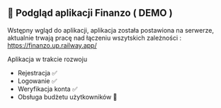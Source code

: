 ## 📸 Podgląd aplikacji Finanzo ( DEMO ) 

Wstępny wgląd do aplikacji, aplikacja została postawiona na serwerze, aktualnie trwają pracę nad łączeniu wszytskich zależności : https://finanzo.up.railway.app/


Aplikacja w trakcie rozwoju
- Rejestracja ✅ 
- Logowanie ✅ 
- Weryfikacja konta ✅
- Obsługa budżetu użytkowników 🔄
